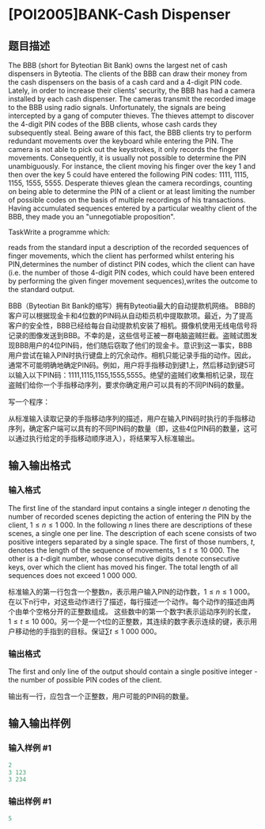 # [POI2005]BANK-Cash Dispenser

## 题目描述

The BBB (short for Byteotian Bit Bank) owns the largest net of cash dispensers in Byteotia. The clients of the BBB can draw their money from the cash dispensers on the basis of a cash card and a 4-digit PIN code. Lately, in order to increase their clients' security, the BBB has had a camera installed by each cash dispenser. The cameras transmit the recorded image to the BBB using radio signals. Unfortunately, the signals are being intercepted by a gang of computer thieves. The thieves attempt to discover the 4-digit PIN codes of the BBB clients, whose cash cards they subsequently steal. Being aware of this fact, the BBB clients try to perform redundant movements over the keyboard while entering the PIN. The camera is not able to pick out the keystrokes, it only records the finger movements. Consequently, it is usually not possible to determine the PIN unambiguously. For instance, the client moving his finger over the key 1 and then over the key 5 could have entered the following PIN codes: 1111, 1115, 1155, 1555, 5555. Desperate thieves glean the camera recordings, counting on being able to determine the PIN of a client or at least limiting the number of possible codes on the basis of multiple recordings of his transactions. Having accumulated sequences entered by a particular wealthy client of the BBB, they made you an "unnegotiable proposition".

TaskWrite a programme which:

reads from the standard input a description of the recorded sequences of finger movements, which the client has performed whilst entering his PIN,determines the number of distinct PIN codes, which the client can have (i.e. the number of those 4-digit PIN codes, which could have been entered by performing the given finger movement sequences),writes the outcome to the standard output.

BBB（Byteotian Bit Bank的缩写）拥有Byteotia最大的自动提款机网络。 BBB的客户可以根据现金卡和4位数的PIN码从自动柜员机中提取款项。最近，为了提高客户的安全性，BBB已经给每台自动提款机安装了相机。摄像机使用无线电信号将记录的图像发送到BBB。不幸的是，这些信号正被一群电脑盗贼拦截。盗贼试图发现BBB用户的4位PIN码，他们随后窃取了他们的现金卡。意识到这一事实，BBB用户尝试在输入PIN时执行键盘上的冗余动作。相机只能记录手指的动作。因此，通常不可能明确地确定PIN码。例如，用户将手指移动到键1上，然后移动到键5可以输入以下PIN码：1111,1115,1155,1555,5555。绝望的盗贼们收集相机记录，现在盗贼们给你一个手指移动序列，要求你确定用户可以具有的不同PIN码的数量。

写一个程序：

从标准输入读取记录的手指移动序列的描述，用户在输入PIN码时执行的手指移动序列，确定客户端可以具有的不同PIN码的数量（即，这些4位PIN码的数量，这可以通过执行给定的手指移动顺序进入），将结果写入标准输出。

## 输入输出格式

### 输入格式

The first line of the standard input contains a single integer $n$ denoting the number of recorded scenes depicting the action of entering the PIN by the client, $1\le n\le 1\ 000$. In the following $n$ lines there are descriptions of these scenes, a single one per line. The description of each scene consists of two positive integers separated by a single space. The first of those numbers, $t$, denotes the length of the sequence of movements, $1\le t\le 10\ 000$. The other is a $t$-digit number, whose consecutive digits denote consecutive keys, over which the client has moved his finger. The total length of all sequences does not exceed $1\ 000\ 000$.

标准输入的第一行包含一个整数n，表示用户输入PIN的动作数，$1\le n\le 1\ 000$。 在以下n行中，对这些动作进行了描述，每行描述一个动作。每个动作的描述由两个由单个空格分开的正整数组成。 这些数中的第一个数字t表示运动序列的长度，$1\le t\le 10\ 000$。另一个是一个t位的正整数，其连续的数字表示连续的键，表示用户移动他的手指到的目标。保证$\sum t\le 1\ 000\ 000$。

### 输出格式

The first and only line of the output should contain a single positive integer - the number of possible PIN codes of the client.

输出有一行，应包含一个正整数，用户可能的PIN码的数量。

## 输入输出样例

### 输入样例 #1

```cpp
2
3 123
3 234
```


### 输出样例 #1

```cpp
5
```


